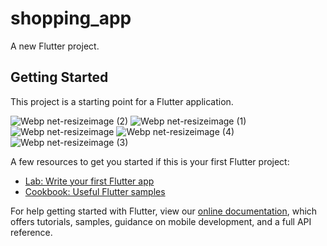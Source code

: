 # shopping_app

A new Flutter project.

## Getting Started

This project is a starting point for a Flutter application.

![Webp net-resizeimage (2)](https://user-images.githubusercontent.com/51057490/113164340-eef83580-9238-11eb-8c43-6d3c8f86ec6e.png)
![Webp net-resizeimage (1)](https://user-images.githubusercontent.com/51057490/113164350-f0c1f900-9238-11eb-8e8b-e6c0fbda78d0.png)
![Webp net-resizeimage](https://user-images.githubusercontent.com/51057490/113164354-f0c1f900-9238-11eb-9d41-da644aa874bf.png)
![Webp net-resizeimage (4)](https://user-images.githubusercontent.com/51057490/113164359-f1f32600-9238-11eb-8fb7-a99c74b6a386.png)
![Webp net-resizeimage (3)](https://user-images.githubusercontent.com/51057490/113164363-f28bbc80-9238-11eb-8bdd-5db2eaa87233.png)






A few resources to get you started if this is your first Flutter project:

- [Lab: Write your first Flutter app](https://flutter.dev/docs/get-started/codelab)
- [Cookbook: Useful Flutter samples](https://flutter.dev/docs/cookbook)

For help getting started with Flutter, view our
[online documentation](https://flutter.dev/docs), which offers tutorials,
samples, guidance on mobile development, and a full API reference.

